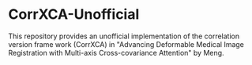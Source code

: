 # CorrXCA-Unofficial
This repository provides an unofficial implementation of the correlation version frame work (CorrXCA) in "Advancing Deformable Medical Image Registration with Multi-axis Cross-covariance Attention" by Meng. 
